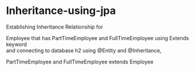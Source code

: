 # Inheritance-using-jpa
Establishing Inheritance  Relationship for 

Employee that  has PartTimeEmployee and FullTimeEmployee using Extends keyword  
and connecting to database h2  using @Entity and @Inheritance,

PartTimeEmployee and FullTimeEmployee extends Employee 
